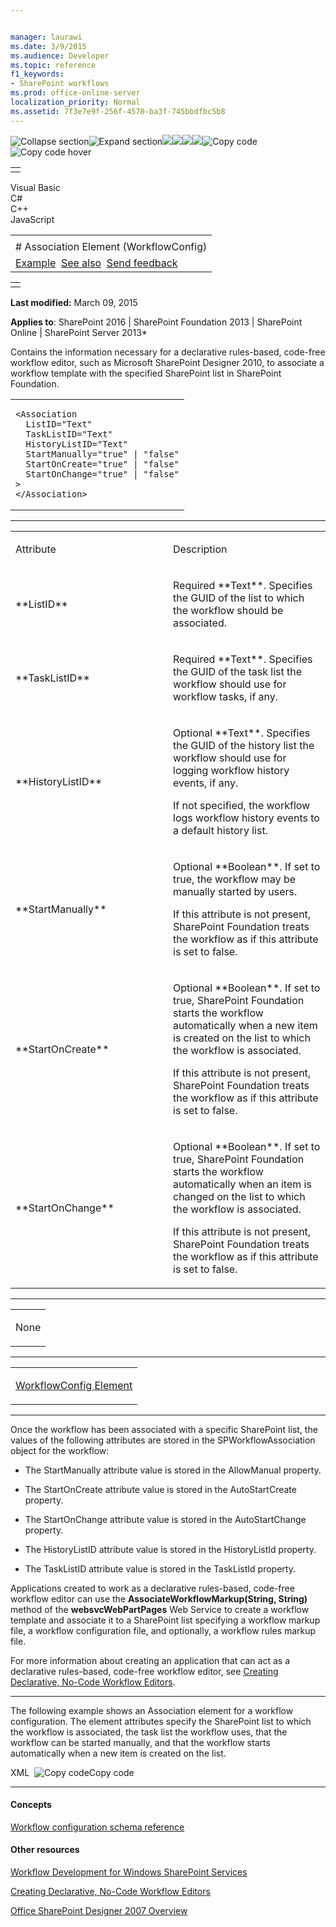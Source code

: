 ```yaml
---


manager: laurawi
ms.date: 3/9/2015
ms.audience: Developer
ms.topic: reference
f1_keywords:
- SharePoint workflows
ms.prod: office-online-server
localization_priority: Normal
ms.assetid: 7f3e7e9f-256f-4570-ba3f-745bbdfbc5b8
---
```


![Collapse
section](../icons/collapse_all.gif "Collapse section")![Expand
section](../icons/expand_all.gif "Expand section")![](../icons/collapse_all.gif)![](../icons/expand_all.gif)![](../icons/dropdown.gif)![](../icons/dropdownHover.gif)![Copy
code](../icons/copycode.gif "Copy code")![Copy code
hover](../icons/copycodeHighlight.gif "Copy code hover")
<table>
<tbody>
<tr class="odd">
<td align="left"></td>
</tr>
</tbody>
</table>

Visual Basic  
C\#  
C++  
JavaScript  

<table>
<tbody>
<tr class="odd">
<td align="left"><span id="runningHeaderText"></span></td>
</tr>
<tr class="even">
<td align="left"># Association Element (WorkflowConfig)</td>
</tr>
<tr class="odd">
<td align="left"><a href="#exampleToggle">Example</a>  <a href="#seeAlsoToggle">See also</a>  <span id="headfeedbackarea" class="feedbackhead"><a href="javascript:SubmitFeedback(&#39;docthis@Microsoft.com&#39;,&#39;&#39;,&#39;&#39;,&#39;&#39;,&#39;1.0.18082.1225&#39;,&#39;%0\dThank%20you%20for%20your%20feedback.%20The%20developer%20writing%20teams%20use%20your%20feedback%20to%20improve%20documentation.%20While%20we%20are%20reviewing%20your%20feedback,%20we%20may%20send%20you%20e-mail%20to%20ask%20for%20clarification%20or%20feedback%20on%20a%20solution.%20We%20do%20not%20use%20your%20e-mail%20address%20for%20any%20other%20purpose%20and%20we%20delete%20it%20after%20we%20finish%20our%20review.%0\AFor%20further%20information%20about%20the%20privacy%20policies%20of%20Microsoft,%20please%20see%20http://privacy.microsoft.com/en-us/default.aspx.%0\A%0\d&#39;,&#39;Customer%20feedback&#39;);">Send feedback</a></span></td>
</tr>
</tbody>
</table>

<table>
<colgroup>
<col width="100%" />
</colgroup>
<tbody>
<tr class="odd">
<td align="left"></td>
</tr>
</tbody>
</table>

**Last modified:** March 09, 2015

**Applies to**: SharePoint 2016 | SharePoint Foundation 2013 |
SharePoint Online | SharePoint Server 2013*

Contains the information necessary for a declarative rules-based,
code-free workflow editor, such as Microsoft SharePoint Designer 2010,
to associate a workflow template with the specified SharePoint list in
SharePoint Foundation.

<span codelanguage="other"></span>
<table>
<colgroup>
<col width="100%" />
</colgroup>
<tbody>
<tr class="odd">
<td align="left"><pre><code>&lt;Association
  ListID=&quot;Text&quot;
  TaskListID=&quot;Text&quot;
  HistoryListID=&quot;Text&quot;
  StartManually=&quot;true&quot; | &quot;false&quot;
  StartOnCreate=&quot;true&quot; | &quot;false&quot;
  StartOnChange=&quot;true&quot; | &quot;false&quot;
&gt;
&lt;/Association&gt;</code></pre></td>
</tr>
</tbody>
</table>


-----------------------------------------------------------------------------------------------------------------------------------------------------------------------------------------------

<table>
<colgroup>
<col width="50%" />
<col width="50%" />
</colgroup>
<tbody>
<tr class="odd">
<td align="left"><p>Attribute</p></td>
<td align="left"><p>Description</p></td>
</tr>
<tr class="even">
<td align="left"><p>**ListID**</p></td>
<td align="left"><p>Required **Text**. Specifies the GUID of the list to which the workflow should be associated.</p></td>
</tr>
<tr class="odd">
<td align="left"><p>**TaskListID**</p></td>
<td align="left"><p>Required **Text**. Specifies the GUID of the task list the workflow should use for workflow tasks, if any.</p></td>
</tr>
<tr class="even">
<td align="left"><p>**HistoryListID**</p></td>
<td align="left"><p>Optional **Text**. Specifies the GUID of the history list the workflow should use for logging workflow history events, if any.</p>
<p>If not specified, the workflow logs workflow history events to a default history list.</p></td>
</tr>
<tr class="odd">
<td align="left"><p>**StartManually**</p></td>
<td align="left"><p>Optional **Boolean**. If set to true, the workflow may be manually started by users.</p>
<p>If this attribute is not present, SharePoint Foundation treats the workflow as if this attribute is set to false.</p></td>
</tr>
<tr class="even">
<td align="left"><p>**StartOnCreate**</p></td>
<td align="left"><p>Optional **Boolean**. If set to true, SharePoint Foundation starts the workflow automatically when a new item is created on the list to which the workflow is associated.</p>
<p>If this attribute is not present, SharePoint Foundation treats the workflow as if this attribute is set to false.</p></td>
</tr>
<tr class="odd">
<td align="left"><p>**StartOnChange**</p></td>
<td align="left"><p>Optional **Boolean**. If set to true, SharePoint Foundation starts the workflow automatically when an item is changed on the list to which the workflow is associated.</p>
<p>If this attribute is not present, SharePoint Foundation treats the workflow as if this attribute is set to false.</p></td>
</tr>
</tbody>
</table>


---------------------------------------------------------------------------------------------------------------------------------------------------------------------------------------------------

<table>
<colgroup>
<col width="100%" />
</colgroup>
<tbody>
<tr class="odd">
<td align="left"><p>None</p></td>
</tr>
</tbody>
</table>


----------------------------------------------------------------------------------------------------------------------------------------------------------------------------------------------------

<table>
<colgroup>
<col width="100%" />
</colgroup>
<tbody>
<tr class="odd">
<td align="left"><p><span sdata="link"><a href="workflowconfig-element.htm">WorkflowConfig Element</a></span></p></td>
</tr>
</tbody>
</table>


----------------------------------------------------------------------------------------------------------------------------------------------------------------------------------------------------------------------------

Once the workflow has been associated with a specific SharePoint list,
the values of the following attributes are stored in the <span
sdata="cer"
target="T:Microsoft.SharePoint.Workflow.SPWorkflowAssociation"><span
class="nolink">SPWorkflowAssociation</span></span> object for the
workflow:

-   The StartManually attribute value is stored in the <span sdata="cer"
    target="P:Microsoft.SharePoint.Workflow.SPWorkflowAssociation.AllowManual"><span
    class="nolink">AllowManual</span></span> property.

-   The StartOnCreate attribute value is stored in the <span sdata="cer"
    target="P:Microsoft.SharePoint.Workflow.SPWorkflowAssociation.AutoStartCreate"><span
    class="nolink">AutoStartCreate</span></span> property.

-   The StartOnChange attribute value is stored in the <span sdata="cer"
    target="P:Microsoft.SharePoint.Workflow.SPWorkflowAssociation.AutoStartChange"><span
    class="nolink">AutoStartChange</span></span> property.

-   The HistoryListID attribute value is stored in the <span sdata="cer"
    target="P:Microsoft.SharePoint.Workflow.SPWorkflowAssociation.HistoryListId"><span
    class="nolink">HistoryListId</span></span> property.

-   The TaskListID attribute value is stored in the <span sdata="cer"
    target="P:Microsoft.SharePoint.Workflow.SPWorkflowAssociation.TaskListId"><span
    class="nolink">TaskListId</span></span> property.

Applications created to work as a declarative rules-based, code-free
workflow editor can use the <span sdata="cer"
target="M:websvcWebPartPages.WebPartPagesWebService.AssociateWorkflowMarkup(System.String,System.String)">**AssociateWorkflowMarkup(String,
String)**</span> method of the <span sdata="cer"
target="N:websvcWebPartPages">**websvcWebPartPages**</span> Web Service
to create a workflow template and associate it to a SharePoint list
specifying a workflow markup file, a workflow configuration file, and
optionally, a workflow rules markup file.

For more information about creating an application that can act as a
declarative rules-based, code-free workflow editor, see [Creating
Declarative, No-Code Workflow
Editors](http://msdn.microsoft.com/library/60dfda8d-e724-4d7d-9578-aa239c362dcf(Office.15).aspx).


------------------------------------------------------------------------------------------------------------------------------------------------------------------------------------------

The following example shows an Association element for a workflow
configuration. The element attributes specify the SharePoint list to
which the workflow is associated, the task list the workflow uses, that
the workflow can be started manually, and that the workflow starts
automatically when a new item is created on the list.

<span codelanguage="xmlLang"></span>
XML 
<span class="copyCode" onclick="CopyCode(this)"
onkeypress="CopyCode_CheckKey(this, event)"
onmouseover="ChangeCopyCodeIcon(this)"
onmouseout="ChangeCopyCodeIcon(this)" tabindex="0">![Copy
code](../icons/copycode.gif "Copy code")Copy code</span>
    <Association
        ListID="{B8C6FEEA-8066-462E-958D-1B4E90FE1C34}"
        TaskListID="{C64BA541-9D5B-42F3-A989-96F56FD51155}"
        StartManually="true"
        StartOnCreate="true"
    >


-------------------------------------------------------------------------------------------------------------------------------------------------------------------------------------------

#### Concepts

<span sdata="link">[Workflow configuration schema
reference](workflow-configuration-schema-reference.htm)</span>

#### Other resources

[Workflow Development for Windows SharePoint
Services](http://msdn.microsoft.com/library/ad7a5bf2-fab0-4b30-ae0b-46b15f16b491(Office.15).aspx)

[Creating Declarative, No-Code Workflow
Editors](http://msdn.microsoft.com/library/60dfda8d-e724-4d7d-9578-aa239c362dcf(Office.15).aspx)

[Office SharePoint Designer 2007
Overview](http://msdn.microsoft.com/library/5ef4e933-564e-4dea-b2f4-c1b621774969(Office.15).aspx)









